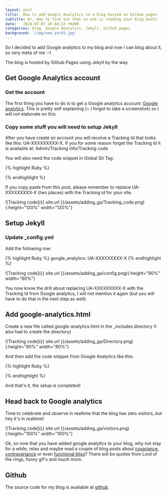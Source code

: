 ```yaml
---
layout: post
title:  How to add Google Analytics to a blog hosted on Github pages
subtitle: Or, How to find out that no one is reading your blog posts
date:   2020-07-07 10:44:33 +0200
categories: blog, Google Analytics, Jekyll, Github pages
background: '/img/new_york5.jpg' 
---
```


So I decided to add Google analytics to my blog and now I can blog about it, so very meta of me :-)

The blog is hosted by Github Pages using Jekyll by the way.

## Get Google Analytics account

### Get the account

The first thing you have to do is to get a Google analytics account: [Google analytics]. This is pretty self explaining (+ I forgot to take a screenshot) so I will not elaborate on this.

### Copy some stuff you will need to setup Jekyll

After you have create an account you will receive a Tracking Id that looks like this: UA-XXXXXXXXX-X. If you for some reason forget the Tracking Id it is available at: Admin/Tracking info/Tracking code

You will also need the code snippet in Global Sit Tag:

{% highlight Ruby %}
<script async src="https://www.googletagmanager.com/gtag/js?id=UA-XXXXXXXXX-X"></script>
<script>
  window.dataLayer = window.dataLayer || [];
  function gtag(){dataLayer.push(arguments);}
  gtag('js', new Date());

  gtag('config', 'UA-XXXXXXXXX-X');
</script>
{% endhighlight %}

If you copy paste from this post, please remember to replace UA-XXXXXXXXX-X (two places) with the Tracking id for your site.

![Tracking code]({{ site.url }}/assets/adding_ga/Tracking_code.png){:height="120%" width="120%"}


## Setup Jekyll

### Update _config.yml

Add the following row:

{% highlight Ruby %}
google_analytics: UA-XXXXXXXXX-X
{% endhighlight %}

![Tracking code]({{ site.url }}/assets/adding_ga/config.png){:height="80%" width="80%"}

You now know the drill about replacing UA-XXXXXXXXX-X with the Tracking Id from Google analytics, I will not mention it again (but you will have to do that in the next step as well).

## Add google-analytics.html

Create a new file called google-analytics.html in the _includes directory (I also had to create the directory)

![Tracking code]({{ site.url }}/assets/adding_ga/Directory.png){:height="80%" width="80%"}


And then add the code snippet from Google Analytics like this:

{% highlight Ruby %}
<script async src="https://www.googletagmanager.com/gtag/js?id=UA-XXXXXXXXX-X"></script>
<script>
	window.dataLayer = window.dataLayer || [];
	function gtag(){dataLayer.push(arguments);}
	gtag('js', new Date());

	gtag('config', 'UA-XXXXXXXXX-X');
</script>
{% endhighlight %}

And that's it, the setup is completed!

## Head back to Google analytics

Time to celebrate and observe in realtime that the blog has zero visitors, but hey it's in realtime!

![Tracking code]({{ site.url }}/assets/adding_ga/visitors.png){:height="100%" width="100%"}

Ok, so now that you have added google analytics to your blog, why not stay for a while, relax and maybe read a couple of blog posts about [covariance], [contravariance] or even [functional bliss]? There will be quotes from Lord of the rings, funny gif's and much more.

## Github

The source code for my blog is available at [github].


[Google analytics]: https://analytics.google.com/
[covariance]: https://morotsman.github.io/java,/covariance,/the/liskov/substitution/principle/2020/07/12/java-covariance.html
[contravariance]: https://morotsman.github.io/java/contravariance/the/liskov/substitution/principle/2020/07/17/java-contravariance.html
[functional bliss]: https://morotsman.github.io/scala/finagle/finch/2021/03/28/finagle-finch.html
[github]: https://github.com/morotsman/morotsman.github.io
